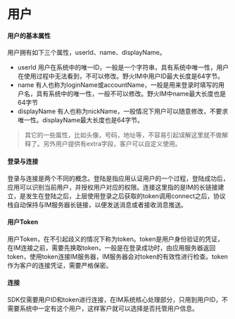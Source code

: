 # 用户

#### 用户的基本属性
用户拥有如下三个属性，userId、name、displayName。
 * userId 用户在系统中的唯一ID，一般是一个字符串，具有系统中唯一性，用户在使用过程中无法看到，不可以修改。野火IM中用户ID最大长度是64字节。
 * name 有人也称为loginName或accountName，一般是用来登录时填写的用户名，具有系统中的唯一性，一般不可以修改。野火IM中name最大长度也是64字节
 * displayName 有人也称为nickName，一般情况下用户可以随意修改，不要求唯一性。displayName最大长度也是64字节。
 > 其它的一些属性，比如头像，号码，地址等，不容易引起误解这里就不做解释了。另外用户提供有extra字段，客户可以自定义使用。

#### 登录与连接
登录与连接是两个不同的概念。登陆是指应用认证用户的一个过程，登陆成功后，应用可以识别当前用户，并授权用户对应的权限。连接这里指的是IM的长链接建立，是发生在登陆之后，上层使用登录之后获取的token调用connect之后，协议栈自动保持与IM服务器长链接，以便发送消息或者接收消息推送。

#### 用户Token
用户Token，在不引起歧义的情况下称为token。token是用户身份验证的凭证，在IM连接之前，需要先换取token，一般是在登录成功时，由应用服务器返回token，使用token连接IM服务器，IM服务器会对token的有效性进行检查。token作为客户的连接凭证，需要严格保密。

#### 连接
SDK仅需要用户ID和token进行连接，在IM系统核心处理部分，只用到用户ID，不需要系统中一定有这个用户，这样客户就可以选择是否托管用户信息。
